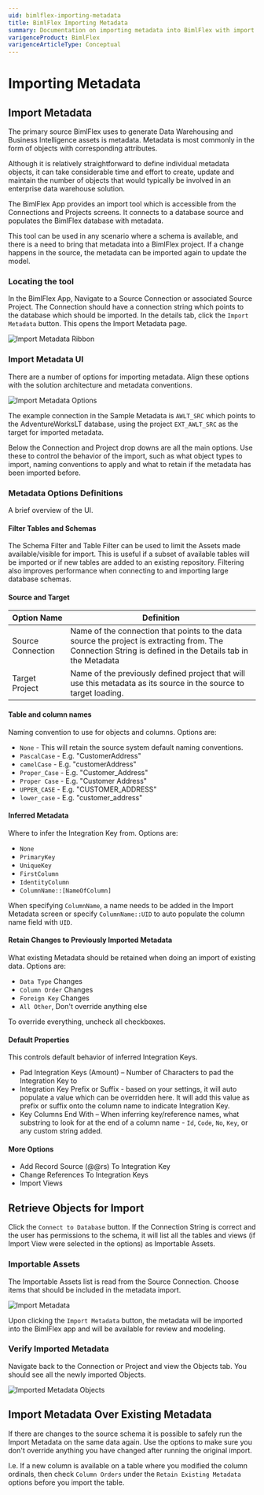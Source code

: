 ```yaml
---
uid: bimlflex-importing-metadata
title: BimlFlex Importing Metadata
summary: Documentation on importing metadata into BimlFlex with import options and default properties
varigenceProduct: BimlFlex
varigenceArticleType: Conceptual
---
```

# Importing Metadata

## Import Metadata

The primary source BimlFlex uses to generate Data Warehousing and Business Intelligence assets is metadata. Metadata is most commonly in the form of objects with corresponding attributes.

Although it is relatively straightforward to define individual metadata objects, it can take considerable time and effort to create, update and maintain the number of objects that would typically be involved in an enterprise data warehouse solution.

The BimlFlex App provides an import tool which is accessible from the Connections and Projects screens. It connects to a database source and populates the BimlFlex database with metadata.

This tool can be used in any scenario where a schema is available, and there is a need to bring that metadata into a BimlFlex project. If a change happens in the source, the metadata can be imported again to update the model.

[//]: # (TODO: Add Recording)

### Locating the tool

In the BimlFlex App, Navigate to a Source Connection or associated Source Project. The Connection should have a connection string which points to the database which should be imported. In the details tab, click the `Import Metadata` button. This opens the Import Metadata page.

![Import Metadata Ribbon](../metadata-editors/images/bimlflex-app-import-metadata-ribbon.png "Import Metadata Ribbon")

### Import Metadata UI

There are a number of options for importing metadata. Align these options with the solution architecture and metadata conventions.

![Import Metadata Options](../metadata-editors/images/bimlflex-app-import-metadata-options.png "Import Metadata Options")

The example connection in the Sample Metadata is `AWLT_SRC` which points to the AdventureWorksLT database, using the project `EXT_AWLT_SRC` as the target for imported metadata.

Below the Connection and Project drop downs are all the main options. Use these to control the behavior of the import, such as what object types to import, naming conventions to apply and what to retain if the metadata has been imported before.

### Metadata Options Definitions

A brief overview of the UI.

#### Filter Tables and Schemas

The Schema Filter and Table Filter can be used to limit the Assets made available/visible for import. This is useful if a subset of available tables will be imported or if new tables are added to an existing repository. Filtering also improves performance when connecting to and importing large database schemas.

#### Source and Target

| Option Name       | Definition |
| ----------------- | ---------- |
| Source Connection | Name of the connection that points to the data source the project is extracting from. The Connection String is defined in the Details tab in the Metadata |
| Target Project    | Name of the previously defined project that will use this metadata as its source in the source to target loading. |

#### Table and column names

Naming convention to use for objects and columns. Options are:

* `None` - This will retain the source system default naming conventions.
* `PascalCase` - E.g. "CustomerAddress"
* `camelCase` - E.g. "customerAddress"
* `Proper_Case` - E.g. "Customer\_Address"
* `Proper Case` - E.g. "Customer Address"
* `UPPER_CASE` - E.g. "CUSTOMER\_ADDRESS"
* `lower_case` - E.g. "customer\_address"

#### Inferred Metadata

Where to infer the Integration Key from. Options are:

* `None`
* `PrimaryKey`
* `UniqueKey`
* `FirstColumn`
* `IdentityColumn`
* `ColumnName::[NameOfColumn]`

When specifying `ColumnName`, a name needs to be added in the Import Metadata screen or specify `ColumnName::UID` to auto populate the column name field with `UID`.

#### Retain Changes to Previously Imported Metadata

What existing Metadata should be retained when doing an import of existing data. Options are:

* `Data Type` Changes
* `Column Order` Changes
* `Foreign Key` Changes
* `All Other`, Don't override anything else

To override everything, uncheck all checkboxes.

#### Default Properties

This controls default behavior of inferred Integration Keys.

* Pad Integration Keys (Amount) – Number of Characters to pad the Integration Key to
* Integration Key Prefix or Suffix - based on your settings, it will auto populate a value which can be overridden here. It will add this value as prefix or suffix onto the column name to indicate Integration Key.
* Key Columns End With – When inferring key/reference names, what substring to look for at the end of a column name - `Id`, `Code`, `No`, `Key`, or any custom string added.

#### More Options

* Add Record Source (@@rs) To Integration Key
* Change References To Integration Keys
* Import Views

## Retrieve Objects for Import

Click the `Connect to Database` button. If the Connection String is correct and the user has permissions to the schema, it will list all the tables and views (if Import View were selected in the options) as Importable Assets.

### Importable Assets

The Importable Assets list is read from the Source Connection. Choose items that should be included in the metadata import.

![Import Metadata](../metadata-editors/images/bimlflex-app-import-metadata.png "Import Metadata")

Upon clicking the `Import Metadata` button, the metadata will be imported into the BimlFlex app and will be available for review and modeling.

### Verify Imported Metadata

Navigate back to the Connection or Project and view the Objects tab. You should see all the newly imported Objects.

![Imported Metadata Objects](../metadata-editors/images/bimlflex-app-import-metadata-objects.png "Imported Metadata Objects")

## Import Metadata Over Existing Metadata

If there are changes to the source schema it is possible to safely run the Import Metadata on the same data again. Use the options to make sure you don't override anything you have changed after running the original import.

I.e. If a new column is available on a table where you modified the column ordinals, then check `Column Orders` under the `Retain Existing Metadata` options before you import the table.
